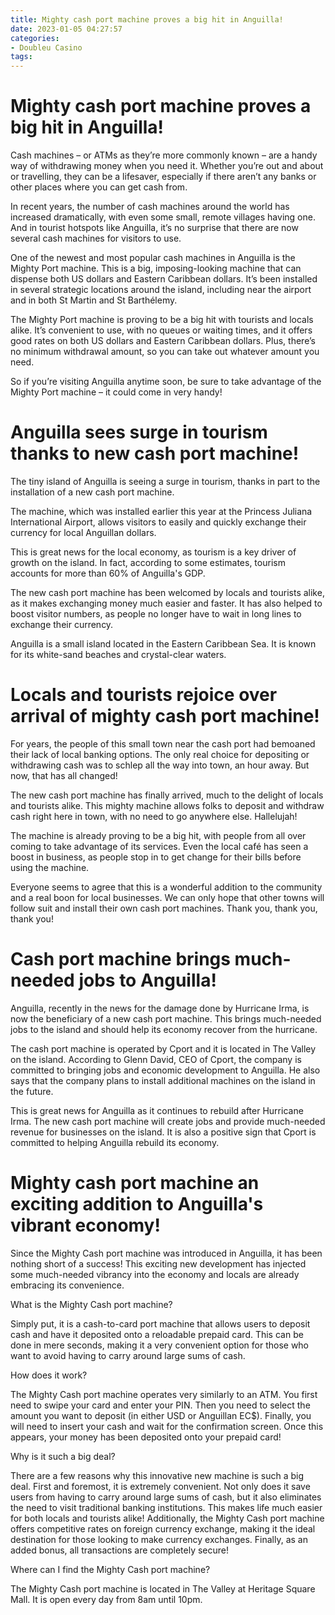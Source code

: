 ```yaml
---
title: Mighty cash port machine proves a big hit in Anguilla!
date: 2023-01-05 04:27:57
categories:
- Doubleu Casino
tags:
---
```



#  Mighty cash port machine proves a big hit in Anguilla!

Cash machines – or ATMs as they’re more commonly known – are a handy way of withdrawing money when you need it. Whether you’re out and about or travelling, they can be a lifesaver, especially if there aren’t any banks or other places where you can get cash from.

In recent years, the number of cash machines around the world has increased dramatically, with even some small, remote villages having one. And in tourist hotspots like Anguilla, it’s no surprise that there are now several cash machines for visitors to use.

One of the newest and most popular cash machines in Anguilla is the Mighty Port machine. This is a big, imposing-looking machine that can dispense both US dollars and Eastern Caribbean dollars. It’s been installed in several strategic locations around the island, including near the airport and in both St Martin and St Barthélemy.

The Mighty Port machine is proving to be a big hit with tourists and locals alike. It’s convenient to use, with no queues or waiting times, and it offers good rates on both US dollars and Eastern Caribbean dollars. Plus, there’s no minimum withdrawal amount, so you can take out whatever amount you need.

So if you’re visiting Anguilla anytime soon, be sure to take advantage of the Mighty Port machine – it could come in very handy!

#  Anguilla sees surge in tourism thanks to new cash port machine!

The tiny island of Anguilla is seeing a surge in tourism, thanks in part to the installation of a new cash port machine.

The machine, which was installed earlier this year at the Princess Juliana International Airport, allows visitors to easily and quickly exchange their currency for local Anguillan dollars.

This is great news for the local economy, as tourism is a key driver of growth on the island. In fact, according to some estimates, tourism accounts for more than 60% of Anguilla's GDP.

The new cash port machine has been welcomed by locals and tourists alike, as it makes exchanging money much easier and faster. It has also helped to boost visitor numbers, as people no longer have to wait in long lines to exchange their currency.

Anguilla is a small island located in the Eastern Caribbean Sea. It is known for its white-sand beaches and crystal-clear waters.

#  Locals and tourists rejoice over arrival of mighty cash port machine!

For years, the people of this small town near the cash port had bemoaned their lack of local banking options. The only real choice for depositing or withdrawing cash was to schlep all the way into town, an hour away. But now, that has all changed!

The new cash port machine has finally arrived, much to the delight of locals and tourists alike. This mighty machine allows folks to deposit and withdraw cash right here in town, with no need to go anywhere else. Hallelujah!

The machine is already proving to be a big hit, with people from all over coming to take advantage of its services. Even the local café has seen a boost in business, as people stop in to get change for their bills before using the machine.

Everyone seems to agree that this is a wonderful addition to the community and a real boon for local businesses. We can only hope that other towns will follow suit and install their own cash port machines. Thank you, thank you, thank you!

#  Cash port machine brings much-needed jobs to Anguilla!

Anguilla, recently in the news for the damage done by Hurricane Irma, is now the beneficiary of a new cash port machine. This brings much-needed jobs to the island and should help its economy recover from the hurricane.

The cash port machine is operated by Cport and it is located in The Valley on the island. According to Glenn David, CEO of Cport, the company is committed to bringing jobs and economic development to Anguilla. He also says that the company plans to install additional machines on the island in the future.

This is great news for Anguilla as it continues to rebuild after Hurricane Irma. The new cash port machine will create jobs and provide much-needed revenue for businesses on the island. It is also a positive sign that Cport is committed to helping Anguilla rebuild its economy.

#  Mighty cash port machine an exciting addition to Anguilla's vibrant economy!

Since the Mighty Cash port machine was introduced in Anguilla, it has been nothing short of a success! This exciting new development has injected some much-needed vibrancy into the economy and locals are already embracing its convenience.

What is the Mighty Cash port machine?

Simply put, it is a cash-to-card port machine that allows users to deposit cash and have it deposited onto a reloadable prepaid card. This can be done in mere seconds, making it a very convenient option for those who want to avoid having to carry around large sums of cash.

How does it work?

The Mighty Cash port machine operates very similarly to an ATM. You first need to swipe your card and enter your PIN. Then you need to select the amount you want to deposit (in either USD or Anguillan EC$). Finally, you will need to insert your cash and wait for the confirmation screen. Once this appears, your money has been deposited onto your prepaid card!

Why is it such a big deal?

There are a few reasons why this innovative new machine is such a big deal. First and foremost, it is extremely convenient. Not only does it save users from having to carry around large sums of cash, but it also eliminates the need to visit traditional banking institutions. This makes life much easier for both locals and tourists alike! Additionally, the Mighty Cash port machine offers competitive rates on foreign currency exchange, making it the ideal destination for those looking to make currency exchanges. Finally, as an added bonus, all transactions are completely secure!

Where can I find the Mighty Cash port machine?

The Mighty Cash port machine is located in The Valley at Heritage Square Mall. It is open every day from 8am until 10pm.
